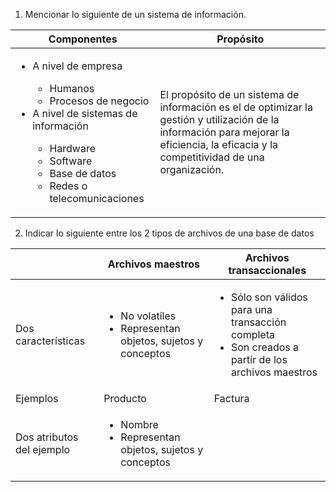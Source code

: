 1. Mencionar lo siguiente de un sistema de información.

| Componentes                                                                                                                                                                                                                              | Propósito                                                                                                                                                                                |
| ---------------------------------------------------------------------------------------------------------------------------------------------------------------------------------------------------------------------------------------- | ---------------------------------------------------------------------------------------------------------------------------------------------------------------------------------------- |
| <ul><li>A nivel de empresa</li><ul><li>Humanos</li><li>Procesos de negocio</li></ul><li>A nivel de sistemas de información</li><ul><li>Hardware</li><li>Software</li><li>Base de datos</li><li>Redes o telecomunicaciones</li></ul></ul> | El propósito de un sistema de información es el de optimizar la gestión y utilización de la información para mejorar la eficiencia, la eficacia y la competitividad de una organización. |
2. Indicar lo siguiente entre los 2 tipos de archivos de una base de datos

|                           | Archivos maestros                                                               | Archivos transaccionales                                                                                               |
| ------------------------- | ------------------------------------------------------------------------------- | ---------------------------------------------------------------------------------------------------------------------- |
| Dos características       | <ul><li>No volatiles</li><li>Representan objetos, sujetos y conceptos</li></ul> | <ul><li>Sólo son válidos para una transacción completa</li><li>Son creados a partir de los archivos maestros</li></ul> |
| Ejemplos                  | Producto                                                                        | Factura                                                                                                                |
| Dos atributos del ejemplo | <ul><li>Nombre</li><li>Representan objetos, sujetos y conceptos</li></ul>       |                                                                                                                        |
